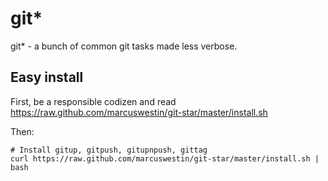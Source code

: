 git*
====

git* - a bunch of common git tasks made less verbose.

Easy install
------------

First, be a responsible codizen and read https://raw.github.com/marcuswestin/git-star/master/install.sh

Then:

	# Install gitup, gitpush, gitupnpush, gittag
	curl https://raw.github.com/marcuswestin/git-star/master/install.sh | bash
